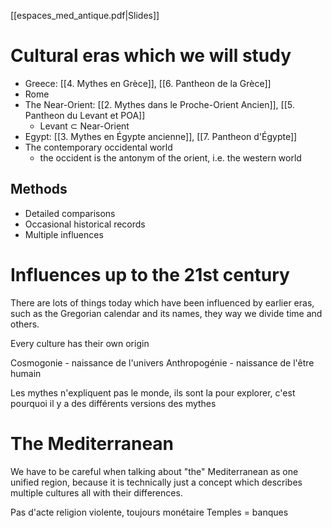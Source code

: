 [[espaces_med_antique.pdf|Slides]]
# Cultural eras which we will study
- Greece: [[4. Mythes en Grèce]], [[6. Pantheon de la Grèce]]
- Rome
- The Near-Orient: [[2. Mythes dans le Proche-Orient Ancien]], [[5. Pantheon du Levant et POA]]
	- Levant $\subset$ Near-Orient
- Egypt: [[3. Mythes en Égypte ancienne]], [[7. Pantheon d'Égypte]]
- The contemporary occidental world
	- the occident is the antonym of the orient, i.e. the western world

## Methods
- Detailed comparisons
- Occasional historical records
- Multiple influences

# Influences up to the 21st century
There are lots of things today which have been influenced by earlier eras, such as the Gregorian calendar and its names, they way we divide time and others.

Every culture has their own origin

Cosmogonie - naissance de l'univers
Anthropogénie - naissance de l'être humain

Les mythes n'expliquent pas le monde, ils sont la pour explorer, c'est pourquoi il y a des différents versions des mythes

# The Mediterranean
We have to be careful when talking about "the" Mediterranean as one unified region, because it is technically just a concept which describes multiple cultures all with their differences.

Pas d'acte religion violente, toujours monétaire
Temples = banques